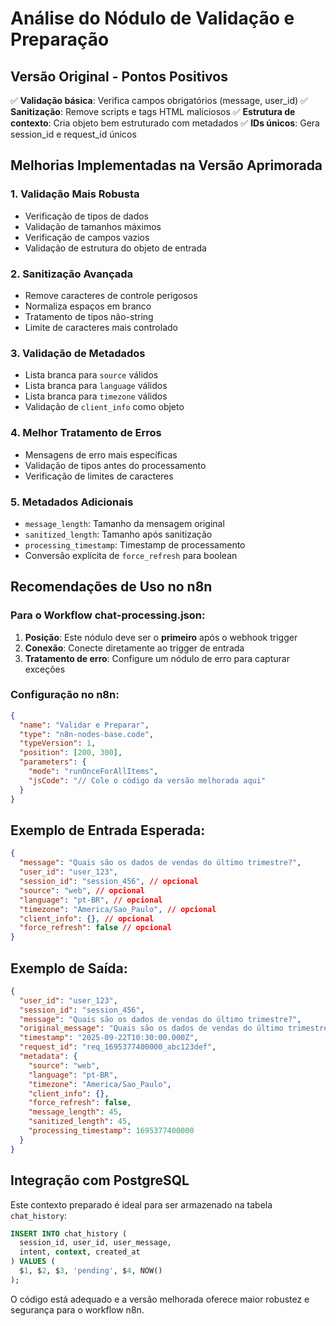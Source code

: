 # Análise do Nódulo de Validação e Preparação

## Versão Original - Pontos Positivos
✅ **Validação básica**: Verifica campos obrigatórios (message, user_id)
✅ **Sanitização**: Remove scripts e tags HTML maliciosos
✅ **Estrutura de contexto**: Cria objeto bem estruturado com metadados
✅ **IDs únicos**: Gera session_id e request_id únicos

## Melhorias Implementadas na Versão Aprimorada

### 1. **Validação Mais Robusta**
- Verificação de tipos de dados
- Validação de tamanhos máximos
- Verificação de campos vazios
- Validação de estrutura do objeto de entrada

### 2. **Sanitização Avançada**
- Remove caracteres de controle perigosos
- Normaliza espaços em branco
- Tratamento de tipos não-string
- Limite de caracteres mais controlado

### 3. **Validação de Metadados**
- Lista branca para `source` válidos
- Lista branca para `language` válidos
- Lista branca para `timezone` válidos
- Validação de `client_info` como objeto

### 4. **Melhor Tratamento de Erros**
- Mensagens de erro mais específicas
- Validação de tipos antes do processamento
- Verificação de limites de caracteres

### 5. **Metadados Adicionais**
- `message_length`: Tamanho da mensagem original
- `sanitized_length`: Tamanho após sanitização
- `processing_timestamp`: Timestamp de processamento
- Conversão explícita de `force_refresh` para boolean

## Recomendações de Uso no n8n

### Para o Workflow chat-processing.json:
1. **Posição**: Este nódulo deve ser o **primeiro** após o webhook trigger
2. **Conexão**: Conecte diretamente ao trigger de entrada
3. **Tratamento de erro**: Configure um nódulo de erro para capturar exceções

### Configuração no n8n:
```json
{
  "name": "Validar e Preparar",
  "type": "n8n-nodes-base.code",
  "typeVersion": 1,
  "position": [200, 300],
  "parameters": {
    "mode": "runOnceForAllItems",
    "jsCode": "// Cole o código da versão melhorada aqui"
  }
}
```

## Exemplo de Entrada Esperada:
```json
{
  "message": "Quais são os dados de vendas do último trimestre?",
  "user_id": "user_123",
  "session_id": "session_456", // opcional
  "source": "web", // opcional
  "language": "pt-BR", // opcional
  "timezone": "America/Sao_Paulo", // opcional
  "client_info": {}, // opcional
  "force_refresh": false // opcional
}
```

## Exemplo de Saída:
```json
{
  "user_id": "user_123",
  "session_id": "session_456",
  "message": "Quais são os dados de vendas do último trimestre?",
  "original_message": "Quais são os dados de vendas do último trimestre?",
  "timestamp": "2025-09-22T10:30:00.000Z",
  "request_id": "req_1695377400000_abc123def",
  "metadata": {
    "source": "web",
    "language": "pt-BR",
    "timezone": "America/Sao_Paulo",
    "client_info": {},
    "force_refresh": false,
    "message_length": 45,
    "sanitized_length": 45,
    "processing_timestamp": 1695377400000
  }
}
```

## Integração com PostgreSQL
Este contexto preparado é ideal para ser armazenado na tabela `chat_history`:

```sql
INSERT INTO chat_history (
  session_id, user_id, user_message, 
  intent, context, created_at
) VALUES (
  $1, $2, $3, 'pending', $4, NOW()
);
```

O código está adequado e a versão melhorada oferece maior robustez e segurança para o workflow n8n.